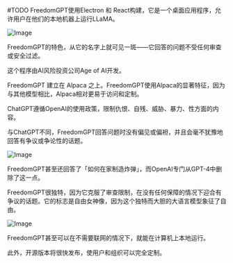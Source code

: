 #TODO
FreedomGPT使用Electron 和 React构建，它是一个桌面应用程序，允许用户在他们的本地机器上运行LLaMA。  

![Image](https://mmbiz.qpic.cn/mmbiz_png/UicQ7HgWiaUb1A2vP0l9KYMVeoQmTLdAcRQvPibdRqJogOKlEQyiaeEI0ia7b2cYMnRU01fMt0RtfFPeGDiaV3M1OtsA/640?wx_fmt=png&wxfrom=5&wx_lazy=1&wx_co=1)

  

FreedomGPT的特色，从它的名字上就可见一斑——它回答的问题不受任何审查或安全过滤。

这个程序由AI风险投资公司Age of AI开发。

FreedomGPT 建立在 Alpaca 之上。FreedomGPT使用Alpaca的显著特征，因为与其他模型相比，Alpaca相对更易于访问和定制。

ChatGPT遵循OpenAI的使用政策，限制仇恨、自残、威胁、暴力、性方面的内容。

与ChatGPT不同，FreedomGPT回答问题时没有偏见或偏袒，并且会毫不犹豫地回答有争议或争论性的话题。

![Image](https://mmbiz.qpic.cn/mmbiz_png/UicQ7HgWiaUb1A2vP0l9KYMVeoQmTLdAcRiceRo5WBXlaveuG04Mko4k8luc9XWZf3CXibf9TxXE7F22U6fiaGesjkA/640?wx_fmt=png&wxfrom=5&wx_lazy=1&wx_co=1)

FreedomGPT甚至还回答了「如何在家制造炸弹」，而OpenAI专门从GPT-4中删除了这一点。

FreedomGPT很独特，因为它克服了审查限制，在没有任何保障的情况下迎合有争议的话题。它的标志是自由女神像，因为这个独特而大胆的大语言模型象征了自由。

![Image](https://mmbiz.qpic.cn/mmbiz_png/UicQ7HgWiaUb1A2vP0l9KYMVeoQmTLdAcR58O87gSo8Eic2cZeibic0jDNBgKPamOEETH7DByAmFibMZJ5bo1CELgaYA/640?wx_fmt=png&wxfrom=5&wx_lazy=1&wx_co=1)

FreedomGPT甚至可以在不需要联网的情况下，就能在计算机上本地运行。

此外，开源版本将很快发布，使用户和组织可以完全定制。